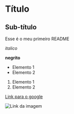 # Título

## Sub-título

Esse é o meu primeiro README

_italico_

**negrito**

- Elemento 1
- Elemento 2

1. Elemento 1
2. Elemento 2

[Link para o google](https://www.google.com)

![Link da imagem](https://blog.marlonhenq.dev/posts/4/images/capa.png)
